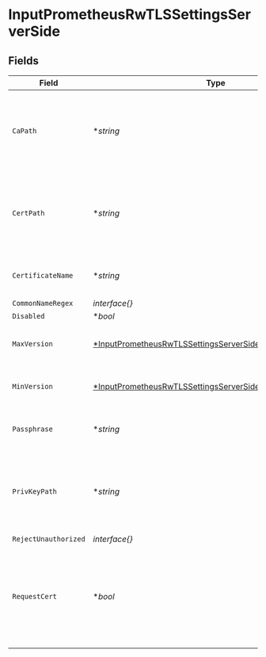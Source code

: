 # InputPrometheusRwTLSSettingsServerSide


## Fields

| Field                                                                                                                                      | Type                                                                                                                                       | Required                                                                                                                                   | Description                                                                                                                                |
| ------------------------------------------------------------------------------------------------------------------------------------------ | ------------------------------------------------------------------------------------------------------------------------------------------ | ------------------------------------------------------------------------------------------------------------------------------------------ | ------------------------------------------------------------------------------------------------------------------------------------------ |
| `CaPath`                                                                                                                                   | **string*                                                                                                                                  | :heavy_minus_sign:                                                                                                                         | Path on server containing CA certificates to use. PEM format. Can reference $ENV_VARS.                                                     |
| `CertPath`                                                                                                                                 | **string*                                                                                                                                  | :heavy_minus_sign:                                                                                                                         | Path on server containing certificates to use. PEM format. Can reference $ENV_VARS.                                                        |
| `CertificateName`                                                                                                                          | **string*                                                                                                                                  | :heavy_minus_sign:                                                                                                                         | The name of the predefined certificate.                                                                                                    |
| `CommonNameRegex`                                                                                                                          | *interface{}*                                                                                                                              | :heavy_minus_sign:                                                                                                                         | N/A                                                                                                                                        |
| `Disabled`                                                                                                                                 | **bool*                                                                                                                                    | :heavy_minus_sign:                                                                                                                         | N/A                                                                                                                                        |
| `MaxVersion`                                                                                                                               | [*InputPrometheusRwTLSSettingsServerSideMaximumTLSVersion](../../models/shared/inputprometheusrwtlssettingsserversidemaximumtlsversion.md) | :heavy_minus_sign:                                                                                                                         | Maximum TLS version to accept from connections.                                                                                            |
| `MinVersion`                                                                                                                               | [*InputPrometheusRwTLSSettingsServerSideMinimumTLSVersion](../../models/shared/inputprometheusrwtlssettingsserversideminimumtlsversion.md) | :heavy_minus_sign:                                                                                                                         | Minimum TLS version to accept from connections.                                                                                            |
| `Passphrase`                                                                                                                               | **string*                                                                                                                                  | :heavy_minus_sign:                                                                                                                         | Passphrase to use to decrypt private key.                                                                                                  |
| `PrivKeyPath`                                                                                                                              | **string*                                                                                                                                  | :heavy_minus_sign:                                                                                                                         | Path on server containing the private key to use. PEM format. Can reference $ENV_VARS.                                                     |
| `RejectUnauthorized`                                                                                                                       | *interface{}*                                                                                                                              | :heavy_minus_sign:                                                                                                                         | N/A                                                                                                                                        |
| `RequestCert`                                                                                                                              | **bool*                                                                                                                                    | :heavy_minus_sign:                                                                                                                         | Whether to require clients to present their certificates. Used to perform client authentication using SSL certs.                           |